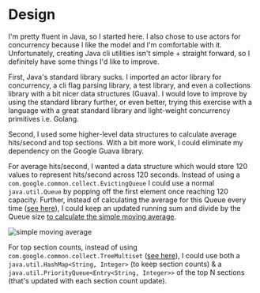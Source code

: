 # Design
I'm pretty fluent in Java, so I started here. I also chose to use actors for concurrency
because I like the model and I'm comfortable with it. Unfortunately, creating Java cli utilities
isn't simple + straight forward, so I definitely have some things I'd
like to improve.

First, Java's standard library sucks. I imported an actor library for
concurrency, a cli flag parsing library, a test library, and even a collections
library with a bit nicer data structures (Guava). I would love to improve by using the
standard library further, or even better, trying this exercise with a language with a
great standard library and light-weight concurrency primitives i.e. Golang.

Second, I used some higher-level data structures to calculate average hits/second
and top sections. With a bit more work, I could eliminate my dependency on the
Google Guava library.

For average hits/second, I wanted a data structure which would store 120 values
to represent hits/second across 120 seconds. Instead of using a
`com.google.common.collect.EvictingQueue` I could use a normal
`java.util.Queue` by popping off the first element once reaching 120
capacity. Further, instead of calculating the average for this Queue every time
([see here](https://github.com/julianvmodesto/httplogmon/blob/master/src/main/java/actors/HitsPerSecondActor.java#L40-L44)),
I could keep an updated running sum and divide by the Queue size
[to calculate the simple moving average](https://en.wikipedia.org/wiki/Moving_average#Simple_moving_average).

![simple moving average](https://wikimedia.org/api/rest_v1/media/math/render/svg/5e1a8ec9b813571be2b12dfa518c8f3b368b3184)

For top section counts, instead of using
`com.google.common.collect.TreeMultiset`
([see here](https://github.com/julianvmodesto/httplogmon/blob/master/src/main/java/actors/HitsPerSectionActor.java#L34-L36)),
I could use both a
`java.util.HashMap<String, Integer>` (to keep section counts) & a
`java.util.PriorityQueue<Entry<String, Integer>>` of the top N sections (that's updated with each section count update).

